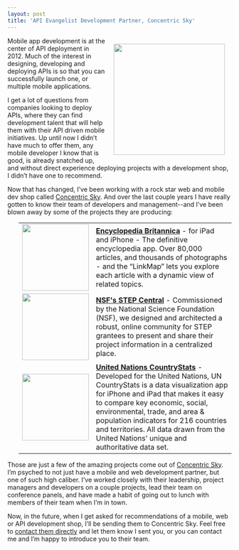 ```yaml
---
layout: post
title: 'API Evangelist Development Partner, Concentric Sky'
---
```

<p><a title="Concentric Sky" href="http://concentricsky.com/"><img style="padding: 15px;" src="https://s3.amazonaws.com/kinlane-productions/concentric-sky/Concentric-Sky-Black-White.png" alt="" width="250" align="right" /></a></p>
<p>Mobile app development is at the center of API deployment in 2012.  Much of the interest in designing, developing and deploying APIs is so that you can successfully launch one, or multiple mobile applications.</p>
<p>I get a lot of questions from companies looking to deploy APIs, where they can find development talent that will help them with their API driven mobile initiatives.  Up until now I didn&rsquo;t have much to offer them, any mobile developer I know that is good, is already snatched up, and without direct experience deploying projects with a development shop, I didn&rsquo;t have one to recommend.</p>
<p>Now that has changed, I&rsquo;ve been working with a rock star web and mobile dev shop called <a href="http://concentricsky.com/">Concentric Sky</a>. And over the last couple years I have really gotten to know their team of developers and management--and I&rsquo;ve been blown away by some of the projects they are producing:</p>
<table style="padding-left: 25px;" cellpadding="5" width="90%" align="center">
<tbody>
<tr>
<td width="150" align="center"><a href="http://concentricsky.com/work/encyclopaedia-britannica-app"><img src="https://s3.amazonaws.com/kinlane-productions/concentric-sky/Concentric-Sky-Encyclopaedia-Britannica-App.png" alt="" width="150" /></a></td>
<td><strong><a href="http://concentricsky.com/work/encyclopaedia-britannica-app">Encyclopedia Britannica</a></strong> - for iPad and iPhone - The definitive encyclopedia app. Over 80,000 articles, and thousands of photographs - and the &ldquo;LinkMap&rdquo; lets you explore each article with a dynamic view of related topics.</td>
</tr>
<tr>
<td width="150" align="center"><a href="http://concentricsky.com/work/national-science-foundation-stepcentral"> <img src="https://s3.amazonaws.com/kinlane-productions/concentric-sky/Concentric-Sky-NSF-STEP-Central.png" alt="" width="150" /> </a></td>
<td><strong><a href="http://concentricsky.com/work/national-science-foundation-stepcentral">NSF's STEP Central</a></strong> - Commissioned by the National Science Foundation (NSF), we designed and architected a robust, online community for STEP grantees to present and share their project information in a centralized place.</td>
</tr>
<tr>
<td width="150" align="center"><a href="http://concentricsky.com/work/united-nations-countrystats"> <img src="https://s3.amazonaws.com/kinlane-productions/concentric-sky/Concentric-Sky-United-Nations-Country-Stats.png" alt="" width="150" /> </a></td>
<td><strong><a href="http://concentricsky.com/work/united-nations-countrystats">United Nations CountryStats</a></strong> - Developed for the United Nations, UN CountryStats is a data visualization app for iPhone and iPad that makes it easy to compare key economic, social, environmental, trade, and area &amp; population indicators for 216 countries and territories. All data drawn from the United Nations' unique and authoritative data set.</td>
</tr>
</tbody>
</table>
<p>Those are just a few of the amazing projects come out of <a href="http://concentricsky.com/">Concentric Sky</a>.  I&rsquo;m psyched to not just have a mobile and web development partner, but one of such high caliber.  I&rsquo;ve worked closely with their leadership, project managers and developers on a couple projects, lead their team on conference panels, and have made a habit of going out to lunch with members of their team when I&rsquo;m in town. &nbsp;</p>
<p>Now, in the future, when I get asked for recommendations of a mobile, web or API development shop, I&rsquo;ll be sending them to Concentric Sky.  Feel free to <a href="http://concentricsky.com/contact">contact them directly</a> and let them know I sent you, or you can contact me and I&rsquo;m happy to introduce you to their team.</p>